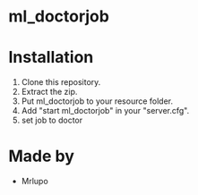 # ml_doctorjob


# Installation
1. Clone this repository.
2. Extract the zip.
3. Put ml_doctorjob to your resource folder.
4. Add "start ml_doctorjob" in your "server.cfg".
5. set job to doctor 




# Made by
- Mrlupo

